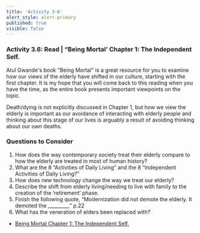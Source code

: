 ```yaml
---
title: 'Activity 3-6'
alert_style: alert-primary
published: true
visible: false
---
```


### Activity 3.6: Read | “Being Mortal’ Chapter 1: The Independent Self.

Atul Gwande's book "Being Mortal" is a great resource for you to examine how our views of the elderly have shifted in our culture, starting with the first chapter. It is my hope that you will come back to this reading when you have the time, as the entire book presents important viewpoints on the topic.

Death/dying is not explicitly discussed in Chapter 1, but how we view the elderly is important as our avoidance of interacting with elderly people and thinking about this stage of our lives is arguably a result of avoiding thinking about our own deaths.

### Questions to Consider

1. How does the way contemporary society treat their elderly compare to how the elderly are treated in most of human history?
2. What are the 8 “Activities of Daily Living” and the 8 “Independent Activities of Daily Living?”
3. How does new technology change the way we treat our elderly?
4. Describe the shift from elderly living/needing to live with family to the creation of the ‘retirement’ phase.
5. Finish the following quote, “Modernization did not demote the elderly. It demoted the _________” p.22
6. What has the veneration of elders been replaced with?

- [Being Mortal Chapter 1: The Independent Self.](Being_Mortal_Chapter1.pdf)

<!--
[h5p id="465"]
-->